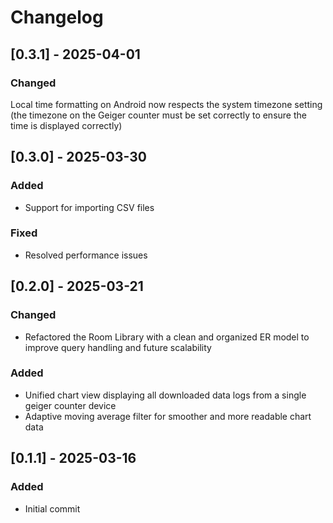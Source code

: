 # Changelog

## [0.3.1] - 2025-04-01
### Changed
Local time formatting on Android now respects the system timezone setting (the timezone on the Geiger counter must be set correctly to ensure the time is displayed correctly)

## [0.3.0] - 2025-03-30
### Added
- Support for importing CSV files

### Fixed
- Resolved performance issues

## [0.2.0] - 2025-03-21
### Changed
- Refactored the Room Library with a clean and organized ER model to improve query handling and future scalability

### Added
- Unified chart view displaying all downloaded data logs from a single geiger counter device
- Adaptive moving average filter for smoother and more readable chart data

## [0.1.1] - 2025-03-16
### Added
- Initial commit
